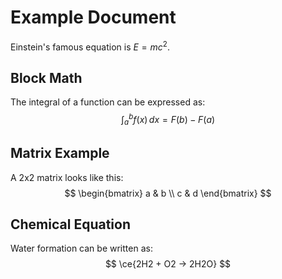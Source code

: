 # Example Document

Einstein's famous equation is $E = mc^2$.

## Block Math
The integral of a function can be expressed as:
$$
\int_a^b f(x) \, dx = F(b) - F(a)
$$

## Matrix Example
A 2x2 matrix looks like this:
$$
\begin{bmatrix}
a & b \\
c & d
\end{bmatrix}
$$

## Chemical Equation
Water formation can be written as:
$$
\ce{2H2 + O2 -> 2H2O}
$$

